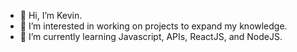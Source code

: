 - 👋 Hi, I’m Kevin.
- 👀 I’m interested in working on projects to expand my knowledge.
- 🌱 I’m currently learning Javascript, APIs, ReactJS, and NodeJS. 

<!---
Doolittle28/Doolittle28 is a ✨ special ✨ repository because its `README.md` (this file) appears on your GitHub profile.
You can click the Preview link to take a look at your changes.
--->
